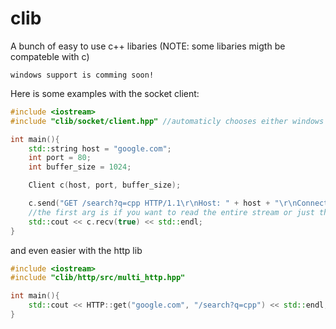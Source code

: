 # clib
A bunch of easy to use c++ libaries (NOTE: some libaries migth be compateble with c)

    windows support is comming soon!

Here is some examples with the socket client:
```c++
#include <iostream>
#include "clib/socket/client.hpp" //automaticly chooses either windows or linux/macos

int main(){
    std::string host = "google.com";
    int port = 80;
    int buffer_size = 1024;

    Client c(host, port, buffer_size);

    c.send("GET /search?q=cpp HTTP/1.1\r\nHost: " + host + "\r\nConnection: close\r\n\r\n");
    //the first arg is if you want to read the entire stream or just the amount you have specified
    std::cout << c.recv(true) << std::endl;
}

```

and even easier with the http lib

```c++
#include <iostream>
#include "clib/http/src/multi_http.hpp"

int main(){
    std::cout << HTTP::get("google.com", "/search?q=cpp") << std::endl;
}

```